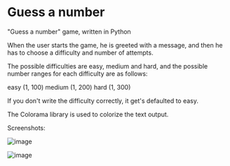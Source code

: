 # Guess a number
"Guess a number" game, written in Python

When the user starts the game, he is greeted with a message, and then he has to choose a difficulty and number of attempts.

The possible difficulties are easy, medium and hard, and the possible number ranges for each difficulty are as follows:

easy (1, 100)
medium (1, 200)
hard (1, 300)

If you don't write the difficulty correctly, it get's defaulted to easy.

The Colorama library is used to colorize the text output.

Screenshots:

![image](https://github.com/user-attachments/assets/217a6c93-7117-4dee-a744-18ef00b7b2b2)

![image](https://github.com/user-attachments/assets/0de64a93-0144-42c1-a4fc-2a0b2fb261a1)
